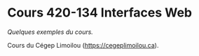 # Cours 420-134 Interfaces Web

*Quelques exemples du cours.*

Cours du Cégep Limoilou (https://cegeplimoilou.ca).